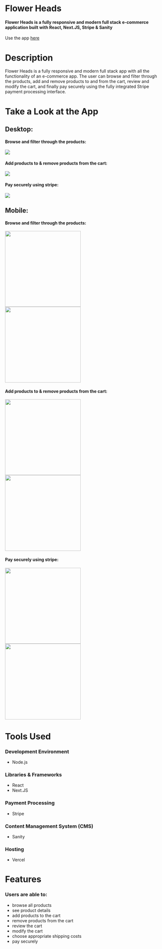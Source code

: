 # Flower Heads 

#### Flower Heads is a fully responsive and modern full stack e-commerce application built with React, Next.JS, Stripe & Sanity

Use the app [here](https://flowerheads-ecom-app.vercel.app)

# Description
Flower Heads is a fully responsive and modern full stack app with all the functionality of an e-commerce app. The user can browse and filter through the products, add and remove products to and from the cart, review and modify the cart, and finally pay securely using the fully integrated Stripe payment processing interface. 

 
# Take a Look at the App

## Desktop:
#### Browse and filter through the products:
<img src="readme-images/desktop_2.png" />


#### Add products to & remove products from the cart:
<img src="readme-images/desktop_3.png" />


#### Pay securely using stripe:
<img src="readme-images/desktop_4.png" />

## Mobile:

#### Browse and filter through the products:

<kbd>
<img src="readme-images/mobile5.png" width="250"/>
</kbd>
<kbd>
<img src="readme-images/mobile1.png" width="250"/>
</kbd>

#### Add products to & remove products from the cart:
<kbd>
<img src="readme-images/mobile2.png" width="250"/>
</kbd>
<kbd>
<img src="readme-images/mobile3.png" width="250"/>
</kbd>

#### Pay securely using stripe:
<kbd>
<img src="readme-images/mobile4.png" width="250"/>
</kbd>
<kbd>
<img src="readme-images/mobile6.png" width="250"/>
</kbd>

# Tools Used

### Development Environment
* Node.js

### Libraries & Frameworks
* React 
* Next.JS

### Payment Processing
* Stripe

### Content Management System (CMS)
* Sanity

### Hosting 
* Vercel

# Features

### Users are able to:

* browse all products
* see product details
* add products to the cart
* remove products from the cart
* review the cart
* modify the cart
* choose appropriate shipping costs
* pay securely 
